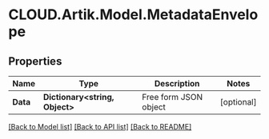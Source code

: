 # CLOUD.Artik.Model.MetadataEnvelope
## Properties

Name | Type | Description | Notes
------------ | ------------- | ------------- | -------------
**Data** | **Dictionary&lt;string, Object&gt;** | Free form JSON object | [optional] 

[[Back to Model list]](../README.md#documentation-for-models) [[Back to API list]](../README.md#documentation-for-api-endpoints) [[Back to README]](../README.md)

